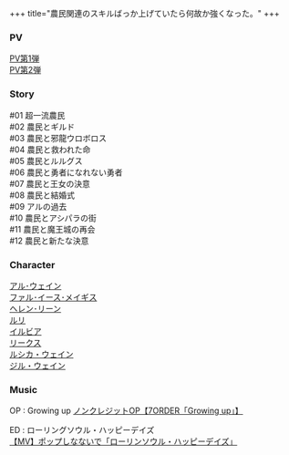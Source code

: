 +++
title="農民関連のスキルばっか上げていたら何故か強くなった。"
+++

### PV
[PV第1弾](https://www.youtube.com/watch?v=LbZSzwaMq0A)\
[PV第2弾](https://www.youtube.com/watch?v=kv87hOgv5uw)

### Story
#01 超一流農民\
#02 農民とギルド\
#03 農民と邪龍ウロボロス\
#04 農民と救われた命\
#05 農民とルルグス\
#06 農民と勇者になれない勇者\
#07 農民と王女の決意\
#08 農民と結婚式\
#09 アルの過去\
#10 農民とアシパラの街\
#11 農民と魔王城の再会\
#12 農民と新たな決意

### Character
[アル･ウェイン](https://nouminkanren.com/character/al/)\
[ファル･イース･メイギス](https://nouminkanren.com/character/fal/)\
[ヘレン･リーン](https://nouminkanren.com/character/helen/)\
[ルリ](https://nouminkanren.com/character/ruri/)\
[イルビア](https://nouminkanren.com/character/ilvia/)\
[リークス](https://nouminkanren.com/character/reaks/)\
[ルシカ・ウェイン](https://nouminkanren.com/character/luccia/)\
[ジル・ウェイン](https://nouminkanren.com/character/gilles/)

### Music
OP : Growing up
[ノンクレジットOP【7ORDER「Growing up」】](https://www.youtube.com/watch?v=XpR5f2ZakHo)

ED : ローリングソウル・ハッピーデイズ\
[【MV】ポップしなないで「ローリンソウル・ハッピーデイズ」](https://www.youtube.com/watch?v=9r0uF2_2nZY)
